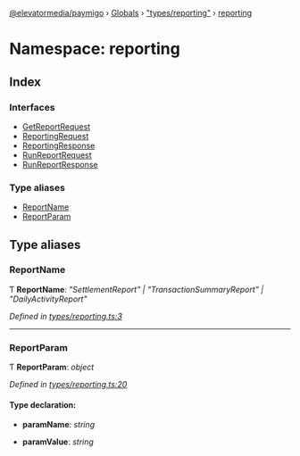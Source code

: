 [@elevatormedia/paymigo](../README.md) › [Globals](../globals.md) › ["types/reporting"](_types_reporting_.md) › [reporting](_types_reporting_.reporting.md)

# Namespace: reporting

## Index

### Interfaces

-   [GetReportRequest](../interfaces/_types_reporting_.reporting.getreportrequest.md)
-   [ReportingRequest](../interfaces/_types_reporting_.reporting.reportingrequest.md)
-   [ReportingResponse](../interfaces/_types_reporting_.reporting.reportingresponse.md)
-   [RunReportRequest](../interfaces/_types_reporting_.reporting.runreportrequest.md)
-   [RunReportResponse](../interfaces/_types_reporting_.reporting.runreportresponse.md)

### Type aliases

-   [ReportName](_types_reporting_.reporting.md#reportname)
-   [ReportParam](_types_reporting_.reporting.md#reportparam)

## Type aliases

### ReportName

Ƭ **ReportName**: _"SettlementReport" | "TransactionSummaryReport" | "DailyActivityReport"_

_Defined in [types/reporting.ts:3](https://github.com/ELEVATORmedia/paymigo/blob/56771c5/src/types/reporting.ts#L3)_

---

### ReportParam

Ƭ **ReportParam**: _object_

_Defined in [types/reporting.ts:20](https://github.com/ELEVATORmedia/paymigo/blob/56771c5/src/types/reporting.ts#L20)_

#### Type declaration:

-   **paramName**: _string_

-   **paramValue**: _string_
